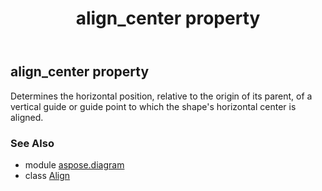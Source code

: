 ﻿---
title: align_center property
second_title: Aspose.Diagram for Python via .NET API References
description: 
type: docs
weight: 50
url: /python-net/aspose.diagram/align/align_center/
is_root: false
---

## align_center property


Determines the horizontal position, relative to the origin of its parent, of a vertical guide or guide point to which the shape's horizontal center is aligned.

### See Also
* module [aspose.diagram](../../)
* class [Align](/diagram/python-net/aspose.diagram/align)
